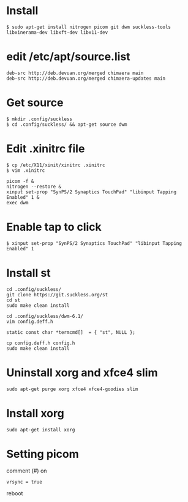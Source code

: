 # Install
```
$ sudo apt-get install nitrogen picom git dwm suckless-tools libxinerama-dev libxft-dev libx11-dev
```
# edit /etc/apt/source.list
```
deb-src http://deb.devuan.org/merged chimaera main  
deb-src http://deb.devuan.org/merged chimaera-updates main
```
# Get source
```
$ mkdir .config/suckless
$ cd .config/suckless/ && apt-get source dwm
```
# Edit .xinitrc file
```
$ cp /etc/X11/xinit/xinitrc .xinitrc
$ vim .xinitrc
```
```
picom -f &
nitrogen --restore &
xinput set-prop "SynPS/2 Synaptics TouchPad" "libinput Tapping Enabled" 1 &
exec dwm
```
# Enable tap to click
```
$ xinput set-prop "SynPS/2 Synaptics TouchPad" "libinput Tapping Enabled" 1
```
# Install st
```
cd .config/suckless/
git clone https://git.suckless.org/st
cd st
sudo make clean install
```
```
cd .config/suckless/dwm-6.1/
vim config.deff.h
```
```
static const char *termcmd[]  = { "st", NULL };
```
```
cp config.deff.h config.h
sudo make clean install
```
# Uninstall xorg and xfce4 slim
```
sudo apt-get purge xorg xfce4 xfce4-goodies slim
```
# Install xorg
```
sudo apt-get install xorg
```
# Setting picom
comment (#) on
```
vrsync = true
```
reboot
